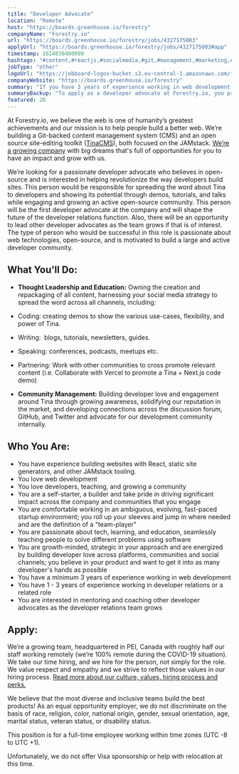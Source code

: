 ```yaml
---
title: "Developer Advocate"
location: "Remote"
host: "https://boards.greenhouse.io/forestry"
companyName: "Forestry.io"
url: "https://boards.greenhouse.io/forestry/jobs/4327175003"
applyUrl: "https://boards.greenhouse.io/forestry/jobs/4327175003#app"
timestamp: 1614038400000
hashtags: "#content,#reactjs,#socialmedia,#git,#management,#marketing,#office"
jobType: "other"
logoUrl: "https://jobboard-logos-bucket.s3.eu-central-1.amazonaws.com/forestry-io"
companyWebsite: "https://boards.greenhouse.io/forestry"
summary: "If you have 3 years of experience working in web development, consider applying to Forestry.io's job post for a new developer advocate."
summaryBackup: "To apply as a developer advocate at Forestry.io, you preferably need to have some knowledge of: #content, #reactjs, #socialmedia."
featured: 20
---
```


At Forestry.io, we believe the web is one of humanity’s greatest achievements and our mission is to help people build a better web. We’re building a Git-backed content management system (CMS) and an open source site-editing toolkit ([TinaCMS](https://tinacms.org/)), both focused on the JAMstack. [We’re a growing company](https://forestry.io/about) with big dreams that's full of opportunities for you to have an impact and grow with us.

We’re looking for a passionate developer advocate who believes in open-source and is interested in helping revolutionize the way developers build sites. This person would be responsible for spreading the word about Tina to developers and showing its potential through demos, tutorials, and talks while engaging and growing an active open-source community. This person will be the first developer advocate at the company and will shape the future of the developer relations function. Also, there will be an opportunity to lead other developer advocates as the team grows if that is of interest. The type of person who would be successful in this role is passionate about web technologies, open-source, and is motivated to build a large and active developer community.

## What You'll Do:

*   **Thought Leadership and Education:** Owning the creation and repackaging of all content, harnessing your social media strategy to spread the word across all channels, including: 

*   Coding: creating demos to show the various use-cases, flexibility, and power of Tina. 
*   Writing:  blogs, tutorials, newsletters, guides.
*   Speaking: conferences, podcasts, meetups etc.
*   Partnering: Work with other communities to cross promote relevant content (i.e. Collaborate with Vercel to promote a Tina + Next.js code demo)

*   **Community Management:** Building developer love and engagement around Tina through growing awareness, solidifying our reputation in the market, and developing connections across the discussion forum, GitHub, and Twitter and advocate for our development community internally.

## Who You Are:

*   You have experience building websites with React, static site generators, and other JAMstack tooling.
*   You love web development
*   You love developers, teaching, and growing a community
*   You are a self-starter, a builder and take pride in driving significant impact across the company and communities that you engage
*   You are comfortable working in an ambiguous, evolving, fast-paced startup environment; you roll up your sleeves and jump in where needed and are the definition of a "team-player"
*   You are passionate about tech, learning, and education, seamlessly teaching people to solve different problems using software
*   You are growth-minded, strategic in your approach and are energized by building developer love across platforms, communities and social channels; you believe in your product and want to get it into as many developer's hands as possible
*   You have a minimum 3 years of experience working in web development
*   You have 1 - 3 years of experience working in developer relations or a related role
*   You are interested in mentoring and coaching other developer advocates as the developer relations team grows

## Apply:

We’re a growing team, headquartered in PEI, Canada with roughly half our staff working remotely (we’re 100% remote during the COVID-19 situation). We take our time hiring, and we hire for the person, not simply for the role. We value respect and empathy and we strive to reflect those values in our hiring process. [Read more about our culture, values, hiring process and perks.](https://forestry.io/careers/)

We believe that the most diverse and inclusive teams build the best products! As an equal opportunity employer, we do not discriminate on the basis of race, religion, color, national origin, gender, sexual orientation, age, marital status, veteran status, or disability status.

This position is for a full-time employee working within time zones (UTC -8 to UTC +1).

Unfortunately, we do not offer Visa sponsorship or help with relocation at this time.
